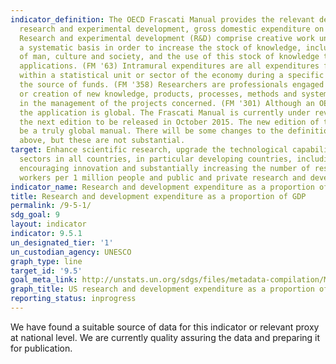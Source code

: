 ```yaml
---
indicator_definition: The OECD Frascati Manual provides the relevant definitions for
  research and experimental development, gross domestic expenditure on R&D and researchers.
  Research and experimental development (R&D) comprise creative work undertaken on
  a systematic basis in order to increase the stock of knowledge, including knowledge
  of man, culture and society, and the use of this stock of knowledge to devise new
  applications. (FM '63) Intramural expenditures are all expenditures for R&D performed
  within a statistical unit or sector of the economy during a specific period, whatever
  the source of funds. (FM '358) Researchers are professionals engaged in the conception
  or creation of new knowledge, products, processes, methods and systems and also
  in the management of the projects concerned. (FM '301) Although an OECD manual,
  the application is global. The Frascati Manual is currently under revision, with
  the next edition to be released in October 2015. The new edition of the Manual will
  be a truly global manual. There will be some changes to the definitions provided
  above, but these are not substantial.
target: Enhance scientific research, upgrade the technological capabilities of industrial
  sectors in all countries, in particular developing countries, including, by 2030,
  encouraging innovation and substantially increasing the number of research and development
  workers per 1 million people and public and private research and development spending.
indicator_name: Research and development expenditure as a proportion of GDP
title: Research and development expenditure as a proportion of GDP
permalink: /9-5-1/
sdg_goal: 9
layout: indicator
indicator: 9.5.1
un_designated_tier: '1'
un_custodian_agency: UNESCO
graph_type: line
target_id: '9.5'
goal_meta_link: http://unstats.un.org/sdgs/files/metadata-compilation/Metadata-Goal-9.pdf
graph_title: US research and development expenditure as a proportion of GDP
reporting_status: inprogress
---
```


We have found a suitable source of data for this indicator or relevant proxy at national level. We are currently quality assuring the data and preparing it for publication.
